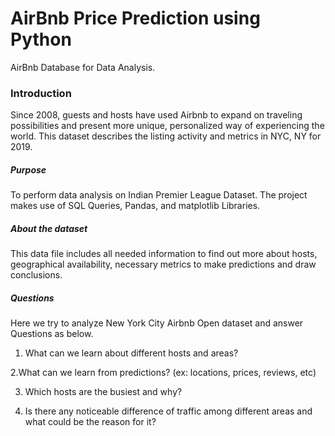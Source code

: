 # AirBnb Price Prediction using Python
AirBnb Database for Data Analysis.

### Introduction
Since 2008, guests and hosts have used Airbnb to expand on traveling possibilities and present more unique, personalized way of experiencing the world. This dataset describes the listing activity and metrics in NYC, NY for 2019.

##### Purpose
To perform data analysis on Indian Premier League Dataset. The project makes use of SQL Queries, Pandas, and matplotlib Libraries.

##### About the dataset
This data file includes all needed information to find out more about hosts, geographical availability, necessary metrics to make predictions and draw conclusions.

##### Questions
Here we try to analyze New York City Airbnb Open dataset and answer Questions as below.

1. What can we learn about different hosts and areas?

2.What can we learn from predictions? (ex: locations, prices, reviews, etc)

3. Which hosts are the busiest and why?

4. Is there any noticeable difference of traffic among different areas and what could be the reason for it?
